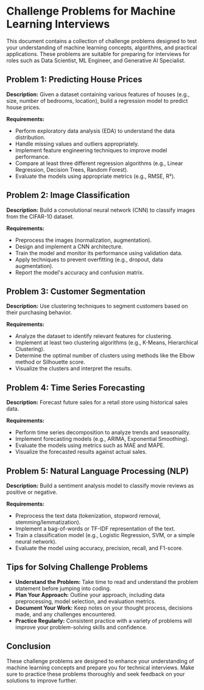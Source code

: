 # Challenge Problems for Machine Learning Interviews

This document contains a collection of challenge problems designed to test your understanding of machine learning concepts, algorithms, and practical applications. These problems are suitable for preparing for interviews for roles such as Data Scientist, ML Engineer, and Generative AI Specialist.

## Problem 1: Predicting House Prices

**Description:** Given a dataset containing various features of houses (e.g., size, number of bedrooms, location), build a regression model to predict house prices.

**Requirements:**
- Perform exploratory data analysis (EDA) to understand the data distribution.
- Handle missing values and outliers appropriately.
- Implement feature engineering techniques to improve model performance.
- Compare at least three different regression algorithms (e.g., Linear Regression, Decision Trees, Random Forest).
- Evaluate the models using appropriate metrics (e.g., RMSE, R²).

## Problem 2: Image Classification

**Description:** Build a convolutional neural network (CNN) to classify images from the CIFAR-10 dataset.

**Requirements:**
- Preprocess the images (normalization, augmentation).
- Design and implement a CNN architecture.
- Train the model and monitor its performance using validation data.
- Apply techniques to prevent overfitting (e.g., dropout, data augmentation).
- Report the model's accuracy and confusion matrix.

## Problem 3: Customer Segmentation

**Description:** Use clustering techniques to segment customers based on their purchasing behavior.

**Requirements:**
- Analyze the dataset to identify relevant features for clustering.
- Implement at least two clustering algorithms (e.g., K-Means, Hierarchical Clustering).
- Determine the optimal number of clusters using methods like the Elbow method or Silhouette score.
- Visualize the clusters and interpret the results.

## Problem 4: Time Series Forecasting

**Description:** Forecast future sales for a retail store using historical sales data.

**Requirements:**
- Perform time series decomposition to analyze trends and seasonality.
- Implement forecasting models (e.g., ARIMA, Exponential Smoothing).
- Evaluate the models using metrics such as MAE and MAPE.
- Visualize the forecasted results against actual sales.

## Problem 5: Natural Language Processing (NLP)

**Description:** Build a sentiment analysis model to classify movie reviews as positive or negative.

**Requirements:**
- Preprocess the text data (tokenization, stopword removal, stemming/lemmatization).
- Implement a bag-of-words or TF-IDF representation of the text.
- Train a classification model (e.g., Logistic Regression, SVM, or a simple neural network).
- Evaluate the model using accuracy, precision, recall, and F1-score.

## Tips for Solving Challenge Problems

- **Understand the Problem:** Take time to read and understand the problem statement before jumping into coding.
- **Plan Your Approach:** Outline your approach, including data preprocessing, model selection, and evaluation metrics.
- **Document Your Work:** Keep notes on your thought process, decisions made, and any challenges encountered.
- **Practice Regularly:** Consistent practice with a variety of problems will improve your problem-solving skills and confidence.

## Conclusion

These challenge problems are designed to enhance your understanding of machine learning concepts and prepare you for technical interviews. Make sure to practice these problems thoroughly and seek feedback on your solutions to improve further.